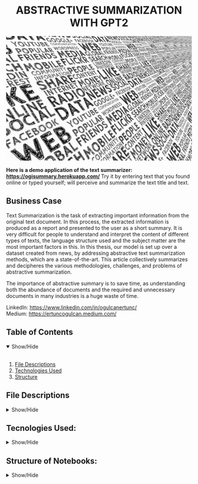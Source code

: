 <h1 align='center'>ABSTRACTIVE SUMMARIZATION WITH GPT2</h1>

<p align="center">
  <img src="https://github.com/ogulcanertunc/Abstractive-Text-Summarization/blob/main/Images/social-media-1989152_1920.jpg?raw=true" width=600>
</p>

<strong> Here is a demo application of the text summarizer: https://ogisummary.herokuapp.com/ </strong> 
Try it by entering text that you found online or typed yourself; will perceive and summarize the text title and text.

## Business Case

Text Summarization is the task of extracting important information from the original text document. In this process, the extracted information is produced as a report and presented to the user as a short summary. It is very difficult for people to understand and interpret the content of different types of texts, the language structure used and the subject matter are the most important factors in this. In this thesis, our model is set up over a dataset created from news, by addressing abstractive text summarization methods, which are a state-of-the-art. This article collectively summarizes and decipheres the various methodologies, challenges, and problems of abstractive summarization.

The importance of abstractive summary is to save time, as understanding both the abundance of documents and the required and unnecessary documents in many industries is a huge waste of time.



LinkedIn: https://www.linkedin.com/in/ogulcanertunc/ <br>
Medium: https://ertuncogulcan.medium.com/ <br>

## Table of Contents
<details open>
<summary>Show/Hide</summary>
<br>

1. [ File Descriptions ](#File_Description)
2. [ Technologies Used ](#Technologies_Used)    
3. [ Structure ](#Structure)

</details>

## File Descriptions
<details>
<a name="File_Description"></a>
<summary>Show/Hide</summary>
<br>
    
* <strong>[ Data ](https://www.kaggle.com/sunnysai12345/news-summary)</strong>: I found the dataset I used in the project here.
    * <strong>[ Data ](https://github.com/ogulcanertunc/Abstractive-Text-Summarization/tree/main/pt_files)</strong>: You can find the pre-processing datasets in pt format here.
* <strong>(https://github.com/ogulcanertunc/Abstractive-Text-Summarization/tree/main/GPT2_dir)</strong>: training outputs.
* <strong>(https://github.com/ogulcanertunc/Abstractive-Text-Summarization/tree/main/Notebooks)</strong>: notebooks for those who want to work on
* <strong>(./tree/main/Notebooks)</strong>: Project Presentation

</details>

## Tecnologies Used:
<details>
<a name="Technologies_Used"></a>
<summary>Show/Hide</summary>
<br>
    
* <strong>Python</strong>
* <strong>Pandas</strong>
* <strong>Transformers</strong>
* <strong>NLTK</strong>
* <strong>PyTorch</strong>
* <strong>Wrapper</strong>
* <strong>Streamlit</strong>
* <strong>Heroku</strong>
</details>

## Structure of Notebooks:
<details>
<a name="Structure"></a>
<summary>Show/Hide</summary>
<br>
    
1. Pre-Process
   * 1.1 Tokenizing
   * 1.2 Generate Keywords
   * 1.3 Pre-process for GPT Training
   - * 1.3.1 Example after pre-process
   * 1.4 Masking
   - * 1.4.1 Example after masking
   * 1.6 Saving processed Dataset as pt (PyTorch file).

2. Train Model with Masked Data and Summary Creation
   * 2.1 Imports
   * 2.2 Pre-Trained Model Setup (distilgpt2)
   * 2.3 Importing Torch files
   * 2.4 Train a part of train dataset
   - * 2.4.1 Select a row and masked it
   - * 2.4.2 Create a Data Loader
   - * 2.4.3 Learn the shapes of the piece we got from the dataset
   - * 2.4.4 Create Model
   - * 2.4.5 Test Run
   * 2.5 Train
   * 2.6 Saving the Model and Related Files
   * 2.7 Generating Summary
   - * 2.7.1 Determine the Model Directory
   - * 2.7.2 Assign pre-trained models from the Directory
   - * 2.7.3 Activate/Deactivate GPU
   * 2.8 Create a Keywords Maker
   * 2.9 Text/Data Entry
